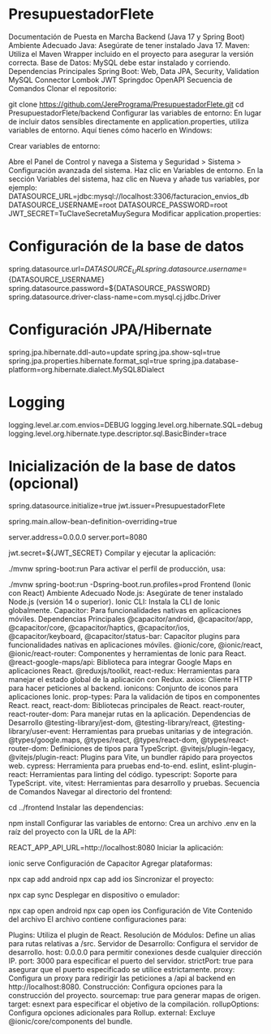 # PresupuestadorFlete

Documentación de Puesta en Marcha
Backend (Java 17 y Spring Boot)
Ambiente Adecuado
Java: Asegúrate de tener instalado Java 17.
Maven: Utiliza el Maven Wrapper incluido en el proyecto para asegurar la versión correcta.
Base de Datos: MySQL debe estar instalado y corriendo.
Dependencias Principales
Spring Boot: Web, Data JPA, Security, Validation
MySQL Connector
Lombok
JWT
Springdoc OpenAPI
Secuencia de Comandos
Clonar el repositorio:

git clone https://github.com/JerePrograma/PresupuestadorFlete.git
cd PresupuestadorFlete/backend
Configurar las variables de entorno: En lugar de incluir datos sensibles directamente en application.properties, utiliza variables de entorno. Aquí tienes cómo hacerlo en Windows:

Crear variables de entorno:

Abre el Panel de Control y navega a Sistema y Seguridad > Sistema > Configuración avanzada del sistema.
Haz clic en Variables de entorno.
En la sección Variables del sistema, haz clic en Nueva y añade tus variables, por ejemplo:
DATASOURCE_URL=jdbc:mysql://localhost:3306/facturacion_envios_db
DATASOURCE_USERNAME=root
DATASOURCE_PASSWORD=root
JWT_SECRET=TuClaveSecretaMuySegura
Modificar application.properties:

# Configuración de la base de datos
spring.datasource.url=${DATASOURCE_URL}
spring.datasource.username=${DATASOURCE_USERNAME}
spring.datasource.password=${DATASOURCE_PASSWORD}
spring.datasource.driver-class-name=com.mysql.cj.jdbc.Driver

# Configuración JPA/Hibernate
spring.jpa.hibernate.ddl-auto=update
spring.jpa.show-sql=true
spring.jpa.properties.hibernate.format_sql=true
spring.jpa.database-platform=org.hibernate.dialect.MySQL8Dialect

# Logging
logging.level.ar.com.envios=DEBUG
logging.level.org.hibernate.SQL=debug
logging.level.org.hibernate.type.descriptor.sql.BasicBinder=trace

# Inicialización de la base de datos (opcional)
spring.datasource.initialize=true
jwt.issuer=PresupuestadorFlete

spring.main.allow-bean-definition-overriding=true

server.address=0.0.0.0
server.port=8080

jwt.secret=${JWT_SECRET}
Compilar y ejecutar la aplicación:

./mvnw spring-boot:run
Para activar el perfil de producción, usa:

./mvnw spring-boot:run -Dspring-boot.run.profiles=prod
Frontend (Ionic con React)
Ambiente Adecuado
Node.js: Asegúrate de tener instalado Node.js (versión 14 o superior).
Ionic CLI: Instala la CLI de Ionic globalmente.
Capacitor: Para funcionalidades nativas en aplicaciones móviles.
Dependencias Principales
@capacitor/android, @capacitor/app, @capacitor/core, @capacitor/haptics, @capacitor/ios, @capacitor/keyboard, @capacitor/status-bar: Capacitor plugins para funcionalidades nativas en aplicaciones móviles.
@ionic/core, @ionic/react, @ionic/react-router: Componentes y herramientas de Ionic para React.
@react-google-maps/api: Biblioteca para integrar Google Maps en aplicaciones React.
@reduxjs/toolkit, react-redux: Herramientas para manejar el estado global de la aplicación con Redux.
axios: Cliente HTTP para hacer peticiones al backend.
ionicons: Conjunto de iconos para aplicaciones Ionic.
prop-types: Para la validación de tipos en componentes React.
react, react-dom: Bibliotecas principales de React.
react-router, react-router-dom: Para manejar rutas en la aplicación.
Dependencias de Desarrollo
@testing-library/jest-dom, @testing-library/react, @testing-library/user-event: Herramientas para pruebas unitarias y de integración.
@types/google.maps, @types/react, @types/react-dom, @types/react-router-dom: Definiciones de tipos para TypeScript.
@vitejs/plugin-legacy, @vitejs/plugin-react: Plugins para Vite, un bundler rápido para proyectos web.
cypress: Herramienta para pruebas end-to-end.
eslint, eslint-plugin-react: Herramientas para linting del código.
typescript: Soporte para TypeScript.
vite, vitest: Herramientas para desarrollo y pruebas.
Secuencia de Comandos
Navegar al directorio del frontend:

cd ../frontend
Instalar las dependencias:

npm install
Configurar las variables de entorno: Crea un archivo .env en la raíz del proyecto con la URL de la API:

REACT_APP_API_URL=http://localhost:8080
Iniciar la aplicación:

ionic serve
Configuración de Capacitor
Agregar plataformas:

npx cap add android
npx cap add ios
Sincronizar el proyecto:

npx cap sync
Desplegar en dispositivo o emulador:

npx cap open android
npx cap open ios
Configuración de Vite
Contenido del archivo
El archivo contiene configuraciones para:

Plugins: Utiliza el plugin de React.
Resolución de Módulos: Define un alias para rutas relativas a /src.
Servidor de Desarrollo: Configura el servidor de desarrollo.
host: 0.0.0.0 para permitir conexiones desde cualquier dirección IP.
port: 3000 para especificar el puerto del servidor.
strictPort: true para asegurar que el puerto especificado se utilice estrictamente.
proxy: Configura un proxy para redirigir las peticiones a /api al backend en http://localhost:8080.
Construcción: Configura opciones para la construcción del proyecto.
sourcemap: true para generar mapas de origen.
target: esnext para especificar el objetivo de la compilación.
rollupOptions: Configura opciones adicionales para Rollup.
external: Excluye @ionic/core/components del bundle.
